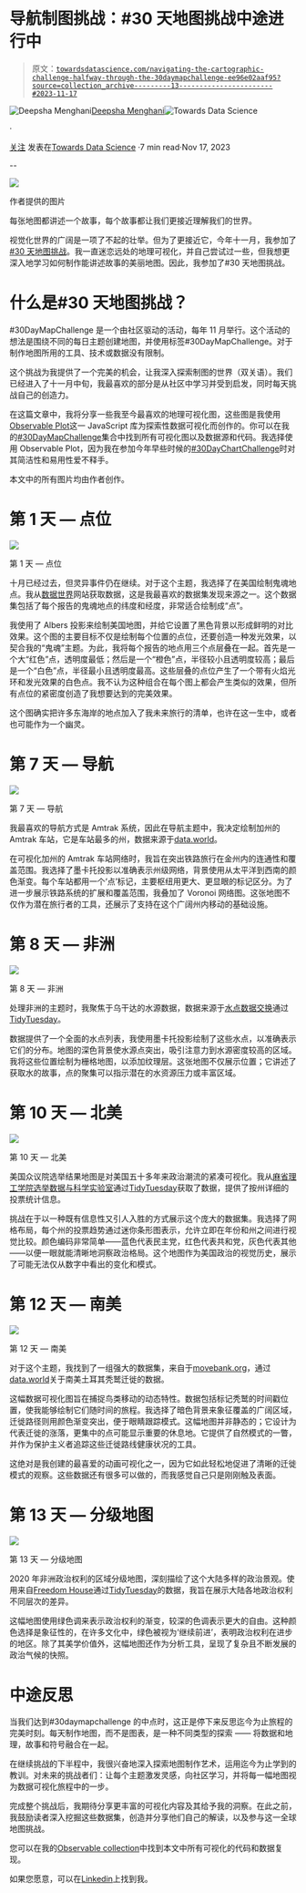 # 导航制图挑战：#30 天地图挑战中途进行中

> 原文：[`towardsdatascience.com/navigating-the-cartographic-challenge-halfway-through-the-30daymapchallenge-ee96e02aaf95?source=collection_archive---------13-----------------------#2023-11-17`](https://towardsdatascience.com/navigating-the-cartographic-challenge-halfway-through-the-30daymapchallenge-ee96e02aaf95?source=collection_archive---------13-----------------------#2023-11-17)

![Deepsha Menghani](https://medium.com/@menghani.deepsha?source=post_page-----ee96e02aaf95--------------------------------)[Deepsha Menghani](https://medium.com/@menghani.deepsha?source=post_page-----ee96e02aaf95--------------------------------)[](https://towardsdatascience.com/?source=post_page-----ee96e02aaf95--------------------------------)![Towards Data Science](https://towardsdatascience.com/?source=post_page-----ee96e02aaf95--------------------------------)

·

[关注](https://medium.com/m/signin?actionUrl=https%3A%2F%2Fmedium.com%2F_%2Fsubscribe%2Fuser%2Fb0c00845bcfa&operation=register&redirect=https%3A%2F%2Ftowardsdatascience.com%2Fnavigating-the-cartographic-challenge-halfway-through-the-30daymapchallenge-ee96e02aaf95&user=Deepsha+Menghani&userId=b0c00845bcfa&source=post_page-b0c00845bcfa----ee96e02aaf95---------------------post_header-----------) 发表在[Towards Data Science](https://towardsdatascience.com/?source=post_page-----ee96e02aaf95--------------------------------) ·7 min read·Nov 17, 2023[](https://medium.com/m/signin?actionUrl=https%3A%2F%2Fmedium.com%2F_%2Fvote%2Ftowards-data-science%2Fee96e02aaf95&operation=register&redirect=https%3A%2F%2Ftowardsdatascience.com%2Fnavigating-the-cartographic-challenge-halfway-through-the-30daymapchallenge-ee96e02aaf95&user=Deepsha+Menghani&userId=b0c00845bcfa&source=-----ee96e02aaf95---------------------clap_footer-----------)

--

![](img/5f67ebb5d9e636ea4e87674a9f8dc01a.png)

作者提供的图片

每张地图都讲述一个故事，每个故事都让我们更接近理解我们的世界。

视觉化世界的广阔是一项了不起的壮举。但为了更接近它，今年十一月，我参加了[#30 天地图挑战](https://30daymapchallenge.com/)。我一直迷恋远处的地理可视化，并自己尝试过一些，但我想更深入地学习如何制作能讲述故事的美丽地图。因此，我参加了#30 天地图挑战。

# 什么是#30 天地图挑战？

#30DayMapChallenge 是一个由社区驱动的活动，每年 11 月举行。这个活动的想法是围绕不同的每日主题创建地图，并使用标签#30DayMapChallenge。对于制作地图所用的工具、技术或数据没有限制。

这个挑战为我提供了一个完美的机会，让我深入探索制图的世界（双关语）。我们已经进入了十一月中旬，我最喜欢的部分是从社区中学习并受到启发，同时每天挑战自己的创造力。

在这篇文章中，我将分享一些我至今最喜欢的地理可视化图，这些图是我使用[Observable Plot](https://observablehq.com/plot/)这一 JavaScript 库为探索性数据可视化而创作的。你可以在我的[#30DayMapChallenge](https://observablehq.com/collection/@deepsha/30-day-map-challenge)集合中找到所有可视化图以及数据源和代码。我选择使用 Observable Plot，因为我在参加今年早些时候的[#30DayChartChallenge](https://medium.com/towards-data-science/how-i-used-my-first-30daychartchallenge-to-learn-observable-plot-78141929e3e2)时对其简洁性和易用性爱不释手。

本文中的所有图片均由作者创作。

# 第 1 天 — 点位

![](img/6374342ea63555cbe9ffdca3450dc3c6.png)

第 1 天 — 点位

十月已经过去，但灵异事件仍在继续。对于这个主题，我选择了在美国绘制鬼魂地点。我从[数据世界](https://data.world/timothyrenner/haunted-places)网站获取数据，这是我最喜欢的数据集发现来源之一。这个数据集包括了每个报告的鬼魂地点的纬度和经度，非常适合绘制成“点”。

我使用了 Albers 投影来绘制美国地图，并给它设置了黑色背景以形成鲜明的对比效果。这个图的主要目标不仅是绘制每个位置的点位，还要创造一种发光效果，以契合我的“鬼魂”主题。为此，我将每个报告的地点用三个点层叠在一起。首先是一个大“红色”点，透明度最低；然后是一个“橙色”点，半径较小且透明度较高；最后是一个“白色”点，半径最小且透明度最高。这些层叠的点位产生了一个带有火焰光环和发光效果的白色点。我不认为这种组合在每个图上都会产生类似的效果，但所有点位的紧密度创造了我想要达到的完美效果。

这个图确实把许多东海岸的地点加入了我未来旅行的清单，也许在这一生中，或者也可能作为一个幽灵。

# 第 7 天 — 导航

![](img/fa762d67c0c8430710ff98eea688bc1c.png)

第 7 天 — 导航

我最喜欢的导航方式是 Amtrak 系统，因此在导航主题中，我决定绘制加州的 Amtrak 车站，它是车站最多的州，数据来源于[data.world](https://data.world/adamhelsinger/amtrak-stations)。

在可视化加州的 Amtrak 车站网络时，我旨在突出铁路旅行在金州内的连通性和覆盖范围。我选择了墨卡托投影以准确表示州级网络，背景使用从太平洋到西南的颜色渐变。每个车站都用一个‘点’标记，主要枢纽用更大、更显眼的标记区分。为了进一步展示铁路系统的扩展和覆盖范围，我叠加了 Voronoi 网络图。这张地图不仅作为潜在旅行者的工具，还展示了支持在这个广阔州内移动的基础设施。

# 第 8 天 — 非洲

![](img/b906f9596596181f6d3c18ace4d4b643.png)

第 8 天 — 非洲

处理非洲的主题时，我聚焦于乌干达的水源数据，数据来源于[水点数据交换](https://waterpointdata.org/)通过[TidyTuesday](https://github.com/rfordatascience/tidytuesday/blob/master/data/2021/2021-05-04/readme.md)。

数据提供了一个全面的水点列表，我使用墨卡托投影绘制了这些水点，以准确表示它们的分布。地图的深色背景使水源点突出，吸引注意力到水源密度较高的区域。我将这些位置绘制为栅格地图，以添加纹理层。这张地图不仅展示位置；它讲述了获取水的故事，点的聚集可以指示潜在的水资源压力或丰富区域。

# 第 10 天 — 北美

![](img/25072b99d62850466f51ea2466f8a765.png)

第 10 天 — 北美

美国众议院选举结果地图是对美国五十多年来政治潮流的紧凑可视化。我从[麻省理工学院选举数据与科学实验室](https://electionlab.mit.edu/)通过[TidyTuesday](https://github.com/rfordatascience/tidytuesday/blob/master/data/2023/2023-11-07/readme.md)获取了数据，提供了按州详细的投票统计信息。

挑战在于以一种既有信息性又引人入胜的方式展示这个庞大的数据集。我选择了网格布局，每个州的投票趋势通过迷你条形图表示，允许立即在年份和州之间进行视觉比较。颜色编码非常简单——蓝色代表民主党，红色代表共和党，灰色代表其他——以便一眼就能清晰地洞察政治格局。这个地图作为美国政治的视觉历史，展示了可能无法仅从数字中看出的变化和模式。

# 第 12 天 — 南美

![](img/0846a8750c76b18453c46ee222cc129c.png)

第 12 天 — 南美

对于这个主题，我找到了一组强大的数据集，来自于[movebank.org](https://www.movebank.org/cms/movebank-main)，通过[data.world](https://data.world/makeovermonday/2018-w-4-turkey-vulture-migration-in-north-and-south-america)关于南美土耳其秃鹫迁徙的数据。

这幅数据可视化图旨在捕捉鸟类移动的动态特性。数据包括标记秃鹫的时间戳位置，使我能够绘制它们随时间的旅程。我选择了暗色背景来象征覆盖的广阔区域，迁徙路径则用颜色渐变突出，便于眼睛跟踪模式。这幅地图并非静态的；它设计为代表迁徙的涨落，更集中的点可能显示重要的休息地。它提供了自然模式的一瞥，并作为保护主义者追踪这些迁徙路线健康状况的工具。

这绝对是我创建的最喜爱的动画可视化之一，因为它如此轻松地促进了清晰的迁徙模式的观察。这些数据还有很多可以做的，而我感觉自己只是刚刚触及表面。

# 第 13 天 — 分级地图

![](img/c5fc10f19bc01f174c47b342c16cebbb.png)

第 13 天 — 分级地图

2020 年非洲政治权利的区域分级地图，深刻描绘了这个大陆多样的政治景观。使用来自[Freedom House](https://freedomhouse.org/reports/publication-archives)通过[TidyTuesday](https://github.com/rfordatascience/tidytuesday/blob/master/data/2022/2022-02-22/readme.md)的数据，我旨在展示大陆各地政治权利不同层次的差异。

这幅地图使用绿色调来表示政治权利的渐变，较深的色调表示更大的自由。这种颜色选择是象征性的，在许多文化中，绿色被视为‘继续前进’，表明政治权利在进步的地区。除了其美学价值外，这幅地图还作为分析工具，呈现了复杂且不断发展的政治气候的快照。

# 中途反思

当我们达到#30daymapchallenge 的中点时，这正是停下来反思迄今为止旅程的完美时刻。每天制作地图，而不是图表，是一种不同类型的探索 —— 将数据和地理，故事和符号融合在一起。

在继续挑战的下半程中，我很兴奋地深入探索地图制作艺术，运用迄今为止学到的教训。对未来的挑战者们：让每个主题激发灵感，向社区学习，并将每一幅地图视为数据可视化旅程中的一步。

完成整个挑战后，我期待分享更丰富的可视化内容及其给予我的洞察。在此之前，我鼓励读者深入挖掘这些数据集，创造并分享他们自己的解读，以及参与这一全球地图挑战。

您可以在我的[Observable collection](https://observablehq.com/collection/@deepsha/30-day-map-challenge)中找到本文中所有可视化的代码和数据复现。

如果您愿意，可以在[Linkedin](https://www.linkedin.com/in/deepshamenghani/)上找到我。

